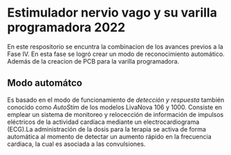 # Estimulador nervio vago y su varilla programadora 2022
En este respositorio se encuntra la combinacion de los avances previos a la Fase IV. En esta fase se logró crear un modo de reconocimiento automático. Además de la creacion de PCB para la varilla programadora.

## Modo automátco
Es basado en el modo de funcionamiento de *detección y respuesta* también conocido como *AutoStim* de los modelos LivaNova 106 y 1000. Consiste en emplear un sistema de monitoreo y relocección de información de impulsos eléctricos de la actividad cardíaca mediante un electrocardiograma (ECG).La administración de la dosis para la terapia se activa de forma automática al momento de detectar un aumento rápido en la frecuencia cardiaca, la cual es asociada a las convulsiones.
